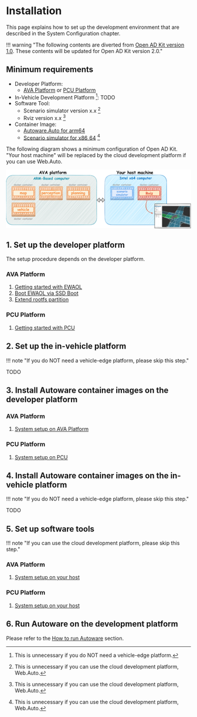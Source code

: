 # Installation

This page explains how to set up the development environment that are described in the System Configuration chapter.

!!! warning "The following contents are diverted from [Open AD Kit version 1.0](https://github.com/autowarefoundation/autoware_reference_design/blob/main/docs/Appendix/Open-AD-Kit-Start-Guide/index.md). These contents will be updated for Open AD Kit version 2.0."

## Minimum requirements

- Developer Platform:
  - [AVA Platform](https://www.ipi.wiki/pages/com-hpc-altra) or [PCU Platform](TODO)
- In-Vehicle Development Platform [^1]: TODO
- Software Tool:
  - Scenario simulator version x.x [^2]
  - Rviz version x.x [^2]
- Container Image:
  - [Autoware.Auto for arm64](https://github.com/autowarefoundation/autoware/pkgs/container/autoware-universe/26844652?tag=galactic-latest-prebuilt-cuda-arm64)
  - [Scenario simulator for x86_64](https://github.com/autowarefoundation/autoware/pkgs/container/autoware-universe/26944750?tag=galactic-latest-prebuilt-cuda) [^2]

[^1]: This is unnecessary if you do NOT need a vehicle-edge platform.
[^2]: This is unnecessary if you can use the cloud development platform, Web.Auto.

The following diagram shows a minimum configuration of Open AD Kit. "Your host machine" will be replaced by the cloud development platform if you can use Web.Auto.

![minimum configuration](./images/test-configuration/test-bed.png)

## 1. Set up the developer platform

The setup procedure depends on the developer platform.

### AVA Platform

1. [Getting started with EWAOL](./getting-started.md)
1. [Boot EWAOL via SSD Boot](./boot-ewaol.md)
1. [Extend rootfs partition](./extend-rootfs.md)

### PCU Platform

1. [Getting started with PCU](./getting-started-pcu.md)

## 2. Set up the in-vehicle platform

!!! note "If you do NOT need a vehicle-edge platform, please skip this step."

TODO

## 3. Install Autoware container images on the developer platform

### AVA Platform

1. [System setup on AVA Platform](./system-setup-ava.md)

### PCU Platform

1. [System setup on PCU](./system-setup-pcu.md)

## 4. Install Autoware container images on the in-vehicle platform

!!! note "If you do NOT need a vehicle-edge platform, please skip this step."

TODO

## 5. Set up software tools

!!! note "If you can use the cloud development platform, please skip this step."

### AVA Platform

1. [System setup on your host](./system-setup-host.md)

### PCU Platform

1. [System setup on your host](./system-setup-host.md)

## 6. Run Autoware on the development platform

Please refer to the [How to run Autoware](../how-to-run-autoware/index.md) section.
